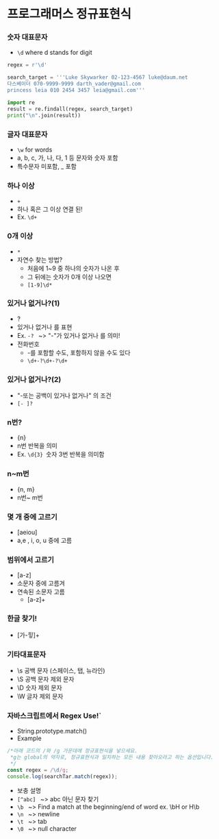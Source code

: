 # 프로그래머스 정규표현식
### 숫자 대표문자
- `\d` where d stands for digit
```python
regex = r'\d'

search_target = '''Luke Skywarker 02-123-4567 luke@daum.net
다스베이더 070-9999-9999 darth_vader@gmail.com
princess leia 010 2454 3457 leia@gmail.com'''

import re
result = re.findall(regex, search_target)
print("\n".join(result))
```

### 글자 대표문자
- `\w` for words
- a, b, c, 가, 나, 다, 1 등 문자와 숫자 포함
- 특수문자 미포함, \_ 포함

### 하나 이상
- `+ `
- 하나 혹은 그 이상 연결 된!
- Ex. `\d+ `

### 0개 이상
- `* `
- 자연수 찾는 방법?
  - 처음에 1~9 중 하나의 숫자가 나온 후
  - 그 뒤에는 숫자가 0개 이상 나오면
  - `[1-9]\d* `

### 있거나 없거나?(1)
- ?
- 있거나 없거나 를 표현
- Ex. `-? ` ~> "-"가 있거나 없거나 를 의미!
- 전화번호
  - -를 포함할 수도, 포함하지 않을 수도 있다
  - `\d+-?\d+-?\d+`

### 있거나 없거나?(2)
- "-또는 공백이 있거나 없거나" 의 조건
- `[- ]? `

### n번?
- {n}
- n번 반복을 의미
- Ex. `\d{3} `숫자 3번 반복을 의미함

### n~m번
- {n, m}
- n번~ m번

### 몇 개 중에 고르기
- [aeiou]
- a,e , i, o, u 중에 고름

### 범위에서 고르기
- [a-z]
- 소문자 중에 고름겨
- 연속된 소문자 고름
  - [a-z]+

### 한글 찾기!
- [가-힣]+

### 기타대표문자
- \s 공백 문자 (스페이스, 탭, 뉴라인)
- \S 공백 문자 제외 문자
- \D 숫자 제외 문자
- \W 글자 제외 문자

### 자바스크립트에서 Regex Use!`
- String.prototype.match()
- Example
```javascript
/*아래 코드의 /와 /g 가운데에 정규표현식을 넣으세요.
 *g는 global의 약자로, 정규표현식과 일치하는 모든 내용 찾아오라고 하는 옵션입니다.
 */
const regex = /\d/g;
console.log(searchTar.match(regex));
```

- 보충 설명
- `[^abc] ` ~> abc 아닌 문자 찾기
- `\b ` ~> Find a match at the beginning/end of word ex. \bH or H\b
- `\n ` ~> newline
- `\t ` ~> tab
- `\0 ` ~> null character
